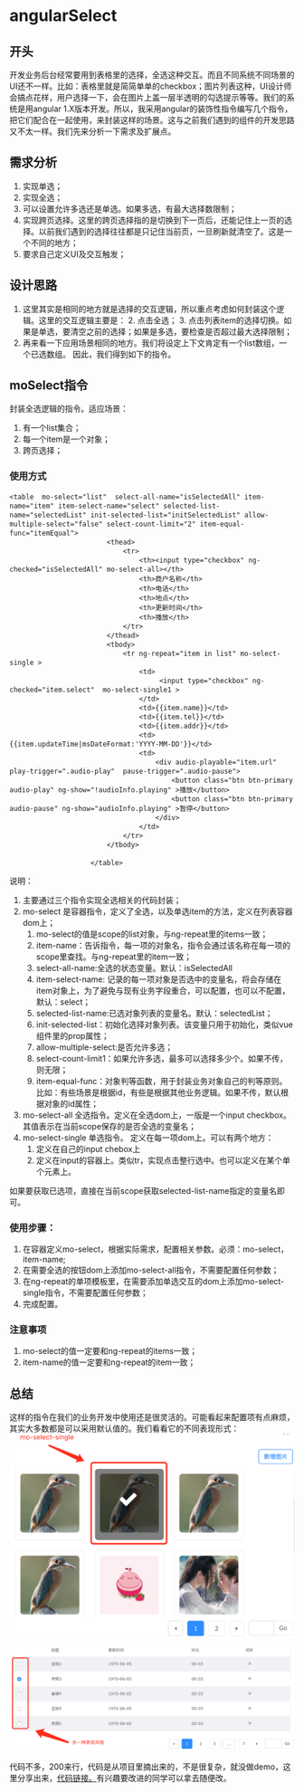 # angularSelect
## 开头

 开发业务后台经常要用到表格里的选择，全选这种交互。而且不同系统不同场景的UI还不一样。比如：表格里就是简简单单的checkbox；图片列表这种，UI设计师会搞点花样，用户选择一下，会在图片上盖一层半透明的勾选提示等等。我们的系统是用angular 1.X版本开发。所以，我采用angular的装饰性指令编写几个指令，把它们配合在一起使用，来封装这样的场景。这与之前我们遇到的组件的开发思路又不太一样。我们先来分析一下需求及扩展点。
## 需求分析
1. 实现单选；
1. 实现全选；
2. 可以设置允许多选还是单选。如果多选，有最大选择数限制；
1. 实现跨页选择。这里的跨页选择指的是切换到下一页后，还能记住上一页的选择。以前我们遇到的选择往往都是只记住当前页，一旦刷新就清空了。这是一个不同的地方；
2. 要求自己定义UI及交互触发；
## 设计思路
1. 这里其实是相同的地方就是选择的交互逻辑，所以重点考虑如何封装这个逻辑。这里的交互逻辑主要是：
    2. 点击全选；
    3. 点击列表item的选择切换。如果是单选，要清空之前的选择；如果是多选，要检查是否超过最大选择限制；
1. 再来看一下应用场景相同的地方。我们将设定上下文肯定有一个list数组，一个已选数组。
因此，我们得到如下的指令。
## moSelect指令
封装全选逻辑的指令。适应场景：
1. 有一个list集合；
1. 每一个item是一个对象；
1. 跨页选择；

### 使用方式


```
<table  mo-select="list"  select-all-name="isSelectedAll" item-name="item" item-select-name="select" selected-list-name="selectedList" init-selected-list="initSelectedList" allow-multiple-select="false" select-count-limit="2" item-equal-func="itemEqual">
                        <thead>
                            <tr>
                                <th><input type="checkbox" ng-checked="isSelectedAll" mo-select-all></th>
                                <th>商户名称</th>
                                <th>电话</th>
                                <th>地点</th>
                                <th>更新时间</th>
                                <th>播放</th>
                            </tr>
                        </thead>
                        <tbody>
                            <tr ng-repeat="item in list" mo-select-single >
                                <td>
                                     <input type="checkbox" ng-checked="item.select"  mo-select-single1 > 
                                </td>
                                <td>{{item.name}}</td>
                                <td>{{item.tel}}</td>
                                <td>{{item.addr}}</td>
                                <td>{{item.updateTime|msDateFormat:'YYYY-MM-DD'}}</td>
                                <td>
                                    <div audio-playable="item.url" play-trigger=".audio-play"  pause-trigger=".audio-pause">
                                        <button class="btn btn-primary audio-play" ng-show="!audioInfo.playing" >播放</button>
                                        <button class="btn btn-primary audio-pause" ng-show="audioInfo.playing" >暂停</button>
                                    </div>
                                </td>
                            </tr>
                        </tbody>

                    </table>
```
说明：
1. 主要通过三个指令实现全选相关的代码封装；
1. mo-select 是容器指令，定义了全选，以及单选item的方法，定义在列表容器dom上；
    1. mo-select的值是scope的list对象，与ng-repeat里的items一致；
    1. item-name：告诉指令，每一项的对象名，指令会通过该名称在每一项的scope里查找。与ng-repeat里的item一致；
    1. select-all-name:全选的状态变量。默认：isSelectedAll
    1. item-select-name: 记录的每一项对象是否选中的变量名，将会存储在item对象上，为了避免与现有业务字段重合，可以配置，也可以不配置，默认：select；
    1. selected-list-name:已选对象列表的变量名。默认：selectedList；
    1. init-selected-list：初始化选择对象列表。该变量只用于初始化，类似vue 组件里的prop属性；
    1. allow-multiple-select:是否允许多选；
    1. select-count-limit1：如果允许多选，最多可以选择多少个。如果不传，则无限；
    1. item-equal-func：对象判等函数，用于封装业务对象自己的判等原则。比如：有些场景是根据id，有些是根据其他业务逻辑。如果不传，默认根据对象的id属性；
1. mo-select-all 全选指令。定义在全选dom上，一版是一个input checkbox。其值表示在当前scope保存的是否全选的变量名；
1. mo-select-single 单选指令。 定义在每一项dom上。可以有两个地方：
    1. 定义在自己的input chebox上
    1. 定义在input的容器上。类似tr，实现点击整行选中。也可以定义在某个单个元素上。

如果要获取已选项，直接在当前scope获取selected-list-name指定的变量名即可。

### 使用步骤：
1. 在容器定义mo-select，根据实际需求，配置相关参数。必须：mo-select，item-name;
1. 在需要全选的按钮dom上添加mo-select-all指令，不需要配置任何参数；
1. 在ng-repeat的单项模板里，在需要添加单选交互的dom上添加mo-select-single指令，不需要配置任何参数；
1. 完成配置。
### 注意事项
1. mo-select的值一定要和ng-repeat的items一致；
1. item-name的值一定要和ng-repeat的item一致；

## 总结
这样的指令在我们的业务开发中使用还是很灵活的。可能看起来配置项有点麻烦，其实大多数都是可以采用默认值的。我们看看它的不同表现形式：
![demo2](https://raw.githubusercontent.com/houyhea/angularSelect/master/demo2.png)
![demo](https://raw.githubusercontent.com/houyhea/angularSelect/master/demo1.png)

代码不多，200来行，代码是从项目里摘出来的，不是很复杂，就没做demo，这里分享出来，[代码链接。](https://github.com/houyhea/angularSelect)有兴趣要改进的同学可以拿去随便改。


